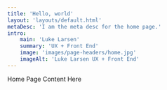 ```yaml
---
title: 'Hello, world'
layout: 'layouts/default.html'
metaDesc: 'I am the meta desc for the home page.'
intro:
    main: 'Luke Larsen'
    summary: 'UX + Front End'
    image: 'images/page-headers/home.jpg'
    imageAlt: 'Luke Larsen UX + Front End'
---
```


Home Page Content Here
